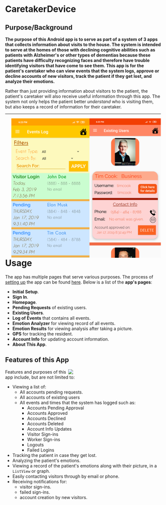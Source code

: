 # CaretakerDevice
## Purpose/Background

**The purpose of this Android app is to serve as part of a system of 3 apps that collects information about visits to the house. The system is intended to serve at the homes of those with declining cognitive abilities such as patients with Alzheimer's or other types of dementias because these patients have difficulty recognizing faces and therefore have trouble identifying visitors that have come to see them. This app is for the patient's caretaker who can view events that the system logs, approve or decline accounts of new visitors, track the patient if they get lost, and analyze their emotions.**

Rather than just providing information about visitors to the patient, the patient's caretaker will also receive useful information through this app. The system not only helps the patient better *understand* who is visiting them, but also keeps a record of information for their caretaker.

-----

<img src="https://github.com/ishaanjav/InfoSystemV1-Caretaker_Device/blob/master/Existing%20Users.png" height="450" align ="right">
<img src="https://github.com/ishaanjav/InfoSystemV1-Caretaker_Device/blob/master/Log%20of%20Events.png" height="450" align ="right">

# Usage

The app has multiple pages that serve various purposes. The process of [setting up](#setup) the app can be found [here](#setup). Below is a list of the **app's pages**:

- **Initial Setup**.
- **Sign In**.
- **Homepage**.
- **Pending Requests** of existing users.
- **Existing Users**.
- **Log of Events** that contains all events.
- **Emotion Analyzer** for viewing record of all events.
- **Emotion Results** for viewing analysis after taking a picture.
- **GPS** for tracking the resident.
- **Account Info** for updating account information.
- **About This App**.

## Features of this App

<img src="https://github.com/ishaanjav/InfoSystemV1-Caretaker_Device/blob/master/Usage%20Demo.gif" width="300" align="right">

Features and purposes of this app include, but are not limited to:

- Viewing a list of:
  * All accounts pending requests.
  * All accounts of existing users
  * All events and times that the system has logged such as:
    * Accounts Pending Approval
    * Accounts Approved
    * Accounts Declined
    * Accounts Deleted
    * Account Info Updates
    * Visitor Sign-ins
    * Worker Sign-ins
    * Logouts
    * Failed Logins
- Tracking the patient in case they get lost.
- Analyzing the patient's emotions.
- Viewing a record of the patient's emotions along with their picture, in a `ListView` or graph.
- Easily contacting visitors through by email or phone.
- Receiving notifications for: 
  * visitor sign-ins.
  * failed sign-ins.
  * account creation by new visitors.



